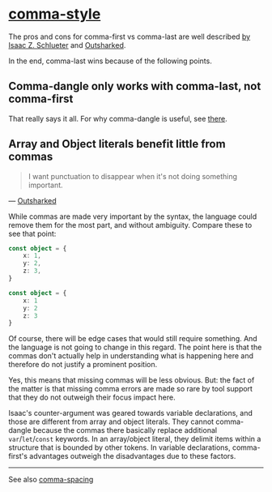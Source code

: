 [comma-style](https://eslint.org/docs/rules/comma-style)
========================================================
The pros and cons for comma-first vs comma-last are well described [by Isaac Z. Schlueter](https://gist.github.com/isaacs/357981) and [Outsharked](http://blog.outsharked.com/2012/05/on-javascript-style.html).

In the end, comma-last wins because of the following points.

## Comma-dangle only works with comma-last, not comma-first
That really says it all. For why comma-dangle is useful, see [there](./comma-dangle.md).

## Array and Object literals benefit little from commas
> I want punctuation to disappear when it's not doing something important.

— [Outsharked](http://blog.outsharked.com/2012/05/on-javascript-style.html)

While commas are made very important by the syntax, the language could remove them for the most part, and without ambiguity. Compare these to see that point:
```ts
const object = {
	x: 1,
	y: 2,
	z: 3,
}
```
```ts
const object = {
	x: 1
	y: 2
	z: 3
}
```
Of course, there will be edge cases that would still require something. And the language is not going to change in this regard. The point here is that the commas don't actually help in understanding what is happening here and therefore do not justify a prominent position.

Yes, this means that missing commas will be less obvious. But: the fact of the matter is that missing comma errors are made so rare by tool support that they do not outweigh their focus impact here.

Isaac's counter-argument was geared towards variable declarations, and those are different from array and object literals. They cannot comma-dangle because the commas there basically replace additional `var`/`let`/`const` keywords. In an array/object literal, they delimit items within a structure that is bounded by other tokens. In variable declarations, comma-first's advantages outweigh the disadvantages due to these factors.

----

See also [comma-spacing](./comma-spacing.md)

